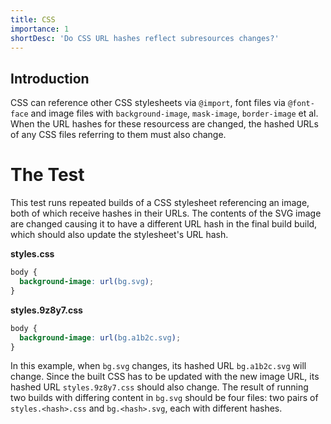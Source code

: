 ```yaml
---
title: CSS
importance: 1
shortDesc: 'Do CSS URL hashes reflect subresources changes?'
---
```


## Introduction

CSS can reference other CSS stylesheets via `@import`, font files via `@font-face` and image files with `background-image`, `mask-image`, `border-image` et al. When the URL hashes for these resourcess are changed, the hashed URLs of any CSS files referring to them must also change.

# The Test

This test runs repeated builds of a CSS stylesheet referencing an image, both of which receive hashes in their URLs. The contents of the SVG image are changed causing it to have a different URL hash in the final build build, which should also update the stylesheet's URL hash.

**styles.css**

```css
body {
  background-image: url(bg.svg);
}
```

**styles.9z8y7.css**

```css
body {
  background-image: url(bg.a1b2c.svg);
}
```

In this example, when `bg.svg` changes, its hashed URL `bg.a1b2c.svg` will change. Since the built CSS has to be updated with the new image URL, its hashed URL `styles.9z8y7.css` should also change. The result of running two builds with differing content in `bg.svg` should be four files: two pairs of `styles.<hash>.css` and `bg.<hash>.svg`, each with different hashes.
